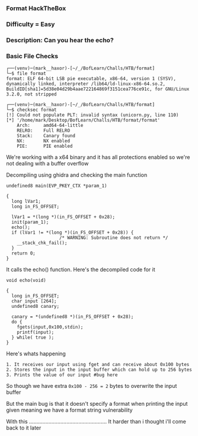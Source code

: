 ### Format HackTheBox

### Difficulty = Easy

### Description: Can you hear the echo?

### Basic File Checks

```
┌──(venv)─(mark__haxor)-[~/_/BofLearn/Challs/HTB/format]
└─$ file format                                             
format: ELF 64-bit LSB pie executable, x86-64, version 1 (SYSV), dynamically linked, interpreter /lib64/ld-linux-x86-64.so.2, BuildID[sha1]=5d38e04d29b4aae722164869f3151cea776ce91c, for GNU/Linux 3.2.0, not stripped
                                                                                                                                                                                                                   
┌──(venv)─(mark__haxor)-[~/_/BofLearn/Challs/HTB/format]
└─$ checksec format
[!] Could not populate PLT: invalid syntax (unicorn.py, line 110)
[*] '/home/mark/Desktop/BofLearn/Challs/HTB/format/format'
    Arch:     amd64-64-little
    RELRO:    Full RELRO
    Stack:    Canary found
    NX:       NX enabled
    PIE:      PIE enabled
```

We're working with a x64 binary and it has all protections enabled so we're not dealing with a buffer overflow

Decompiling using ghidra and checking the main function

```
undefined8 main(EVP_PKEY_CTX *param_1)

{
  long lVar1;
  long in_FS_OFFSET;
  
  lVar1 = *(long *)(in_FS_OFFSET + 0x28);
  init(param_1);
  echo();
  if (lVar1 != *(long *)(in_FS_OFFSET + 0x28)) {
                    /* WARNING: Subroutine does not return */
    __stack_chk_fail();
  }
  return 0;
}
```

It calls the echo() function. Here's the decompiled code for it

```
void echo(void)

{
  long in_FS_OFFSET;
  char input [264];
  undefined8 canary;
  
  canary = *(undefined8 *)(in_FS_OFFSET + 0x28);
  do {
    fgets(input,0x100,stdin);
    printf(input);
  } while( true );
}

```

Here's whats happening

```
1. It receives our input using fget and can receive about 0x100 bytes
2. Stores the input in the input buffer which can hold up to 256 bytes
3. Prints the value of our input #bug here
```

So though we have extra `0x100 - 256 = 2` bytes to overwrite the input buffer

But the main bug is that it doesn't specify a format when printing the input given meaning we have a format string vulnerability

With this .................................................... It harder than i thought i'll come back to it later
